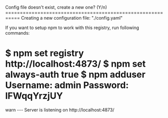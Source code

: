 Config file doesn't exist, create a new one? (Y/n) ===========================================================
 Creating a new configuration file: "./config.yaml"
 
 If you want to setup npm to work with this registry,
 run following commands:
 
 $ npm set registry http://localhost:4873/
 $ npm set always-auth true
 $ npm adduser
   Username: admin
   Password: lFWqqYrzjUY
===========================================================
 warn  --- Server is listening on http://localhost:4873/
